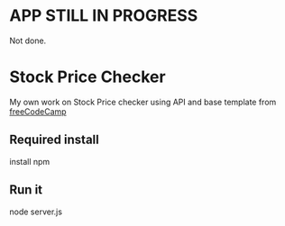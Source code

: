 # APP STILL IN PROGRESS

Not done.

# Stock Price Checker

My own work on Stock Price checker using API and base template from [freeCodeCamp](https://freecodecamp.org/learn/information-security/information-security-projects/stock-price-checker)

## Required install

install npm

## Run it

node server.js
